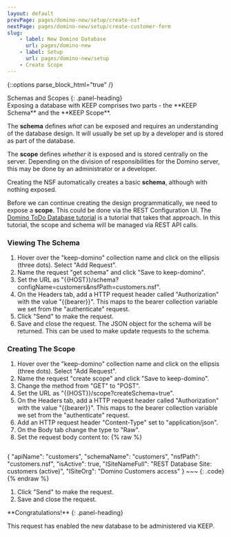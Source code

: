 ```yaml
---
layout: default
prevPage: pages/domino-new/setup/create-nsf
nextPage: pages/domino-new/setup/create-customer-form
slug:
    - label: New Domino Database
      url: pages/domino-new
    - label: Setup
      url: pages/domino-new/setup
    - Create Scope
---
```


{::options parse_block_html="true" /}


<div class="panel panel-info">
Schemas and Scopes
{: .panel-heading}
<div class="panel-body">
Exposing a database with KEEP comprises two parts - the **KEEP Schema** and the **KEEP Scope**.

The **schema** defines _what_ can be exposed and requires an understanding of the database design. It will usually be set up by a developer and is stored as part of the database.

The **scope** defines _whether_ it is exposed and is stored centrally on the server. Depending on the division of responsibilities for the Domino server, this may be done by an administrator or a developer.

Creating the NSF automatically creates a basic **schema**, although with nothing exposed.

Before we can continue creating the design programmatically, we need to expose a **scope**. This could be done via the REST Configuration UI. The [Domino ToDo Database tutorial](../../todo/index.html) is a tutorial that takes that approach. In this tutorial, the scope and schema will be managed via REST API calls.
</div>
</div>

### Viewing The Schema

1. Hover over the "keep-domino" collection name and click on the ellipsis (three dots). Select "Add Request".
1. Name the request "get schema" and click "Save to keep-domino".
1. Set the URL as "&#123;&#123;HOST&#125;&#125;/schema?configName=customers&nsfPath=customers.nsf".
1. On the Headers tab, add a HTTP request header called "Authorization" with the value "&#123;&#123;bearer&#125;&#125;". This maps to the bearer collection variable we set from the "authenticate" request.
1. Click "Send" to make the request.
1. Save and close the request. The JSON object for the schema will be returned. This can be used to make update requests to the schema.

### Creating The Scope

1. Hover over the "keep-domino" collection name and click on the ellipsis (three dots). Select "Add Request".
1. Name the request "create scope" and click "Save to keep-domino".
1. Change the method from "GET" to "POST".
1. Set the URL as "&#123;&#123;HOST&#125;&#125;/scope?createSchema=true".
1. On the Headers tab, add a HTTP request header called "Authorization" with the value "&#123;&#123;bearer&#125;&#125;". This maps to the bearer collection variable we set from the "authenticate" request.
1. Add an HTTP request header "Content-Type" set to "application/json".
1. On the Body tab change the type to "Raw".
1. Set the request body content to:
    {% raw %}
    ~~~json
{
    "apiName": "customers",
    "schemaName": "customers",
    "nsfPath": "customers.nsf",
    "isActive": true,
    "ISiteNameFull": "REST Database Site: customers (active)",
    "ISiteOrg": "Domino Customers access"
}
    ~~~
    {: .code}
    {% endraw %}
    <p/>
1. Click "Send" to make the request.
1. Save and close the request.

<div class="panel panel-success">
**Congratulations!**
{: .panel-heading}
<div class="panel-body">

This request has enabled the new database to be administered via KEEP.
</div>
</div>
